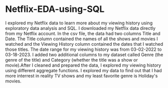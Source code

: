 # Netflix-EDA-using-SQL
I explored my Netflix data to learn more about my viewing history using exploratory data analysis and SQL. I downloaded my Netflix data directly from my Netflix account. In the csv file, the data had two columns Title and Date. The Title column contained the names of all the shows and movies I watched and the Viewing History column contained the dates that I watched those titles. The date range for my viewing history  was from 03-02-2022 to 03-18-2023. I added two additional columns to my dataset called Genre (the genre of the title) and Category (whether the title was a show or movie).After I cleaned and prepared the data, I explored my viewing history using different aggregate functions. I explored my data to find out that I had more interrest in reality TV shows and my least favorite genre is Holiday's movies. 
